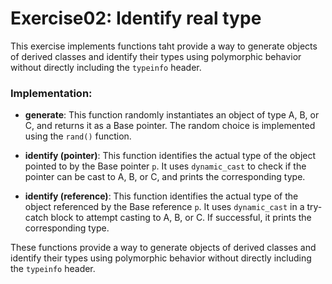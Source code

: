 # Exercise02: Identify real type
This exercise implements functions taht provide a way to generate objects of derived classes and identify their types using polymorphic behavior without directly including the `typeinfo` header.

### Implementation:

- **generate**: This function randomly instantiates an object of type A, B, or C, and returns it as a Base pointer. The random choice is implemented using the `rand()` function.

- **identify (pointer)**: This function identifies the actual type of the object pointed to by the Base pointer `p`. It uses `dynamic_cast` to check if the pointer can be cast to A, B, or C, and prints the corresponding type.

- **identify (reference)**: This function identifies the actual type of the object referenced by the Base reference `p`. It uses `dynamic_cast` in a try-catch block to attempt casting to A, B, or C. If successful, it prints the corresponding type.

These functions provide a way to generate objects of derived classes and identify their types using polymorphic behavior without directly including the `typeinfo` header.


